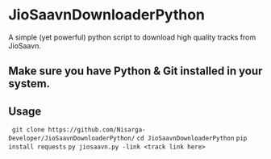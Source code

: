 # JioSaavnDownloaderPython
A simple (yet powerful) python script to download high quality tracks from JioSaavn. 
## Make sure you have Python & Git installed in your system.
## Usage
`` git clone https://github.com/Nisarga-Developer/JioSaavnDownloaderPython/``
`` cd JioSaavnDownloaderPython ``
`` pip install requests ``
`` py jiosaavn.py -link <track link here> ``
